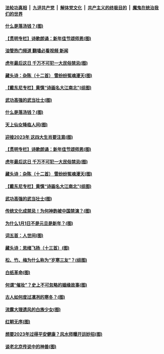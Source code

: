 ####  [法轮功真相](../../../../basic/blob/master/README.md?t=01031612) &nbsp;|&nbsp; [九评共产党](../../../../9ping.md/blob/master/README.md?t=01031612) &nbsp;|&nbsp; [解体党文化](../../../../jtdwh.md/blob/master/README.md?t=01031612)  &nbsp;|&nbsp; [共产主义的终极目的](../../../../gczydzjmd.md/blob/master/README.md?t=01031612) &nbsp;|&nbsp; [魔鬼在统治我们的世界](../../../../mgztzwmdsj.md/blob/master/README.md?t=01031612) 

#### [什么是落汤钱？(图)](../pages/p7/1024022.md?t=01031612) 

#### [【贯明专栏】诗歌朗诵：新年佳节颂师恩(图)](../pages/p7/1025430.md?t=01031612) 

#### [油管热门频道 翻墙必看视频 新闻](http://129.146.143.75:81/youtube.html?01031612)

#### [虎年最后这日 千万不可犯一大民俗禁忌(图)](../pages/p7/1025308.md?t=01031612) 

#### [藏头诗：杂陈（十二首） 雪纷纷冤魂漫天(图)](../pages/p7/1025413.md?t=01031612) 

#### [【戴东尼专栏】黄慎“诗画名大江南北”(组图)](../pages/p7/1012594.md?t=01031612) 

#### [武功高强的武当壮士(图)](../pages/p7/1020146.md?t=01031612) 

#### [什么是落汤钱？(图)](../pages/p7/1024022.md?t=01031612) 

#### [天上仙女降临人间(图)](../pages/p7/1022899.md?t=01031612) 

#### [迎接2023年 这四大生肖要注意(图)](../pages/p7/1025453.md?t=01031612) 

#### [【贯明专栏】诗歌朗诵：新年佳节颂师恩(图)](../pages/p7/1025430.md?t=01031612) 

#### [虎年最后这日 千万不可犯一大民俗禁忌(图)](../pages/p7/1025308.md?t=01031612) 

#### [藏头诗：杂陈（十二首） 雪纷纷冤魂漫天(图)](../pages/p7/1025413.md?t=01031612) 

#### [【戴东尼专栏】黄慎“诗画名大江南北”(组图)](../pages/p7/1012594.md?t=01031612) 

#### [武功高强的武当壮士(图)](../pages/p7/1020146.md?t=01031612) 

#### [传统文化成禁忌！为何神韵被中国禁演？(图)](../pages/p7/1025437.md?t=01031612) 

#### [为什么1月1日不是元旦是新年？(图)](../pages/p7/1025398.md?t=01031612) 

#### [词五首：人世间(图)](../pages/p7/1025026.md?t=01031612) 

#### [藏头诗：思绪飞扬（十三首）(图)](../pages/p7/1025255.md?t=01031612) 

#### [松、竹、梅为什么称为“岁寒三友”？(组图)](../pages/p7/1025138.md?t=01031612) 

#### [白纸革命(图)](../pages/p7/1025183.md?t=01031612) 

#### [何谓“催妆”？史上不可忽略的姻缘故事(图)](../pages/p7/1025293.md?t=01031612) 

#### [古人如何度过凛冽的寒冬？(图)](../pages/p7/1024919.md?t=01031612) 

#### [流露大理遗风的白族少女(图)](../pages/p7/1019288.md?t=01031612) 

#### [红朝无序(图)](../pages/p7/1025111.md?t=01031612) 

#### [想要2023年过得平安健康？风水师曝开运妙招(图)](../pages/p7/1024723.md?t=01031612) 

#### [谈老北京传说中的神兽(图)](../pages/p7/1023603.md?t=01031612) 

<img src='http://gfw-breaker.win/goodnews/indexes/p7.md' width='0px' height='0px'/>
